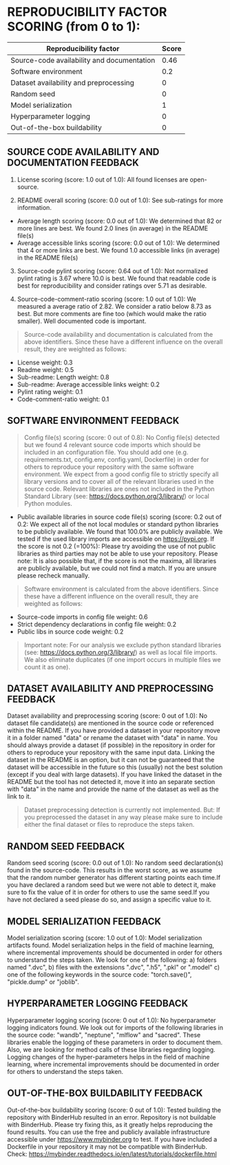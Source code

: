 # REPRODUCIBILITY FACTOR SCORING (from 0 to 1): 

| Reproducibility factor | Score |
| ----------- | ----------- |
| Source-code availability and documentation |  0.46 |
| Software environment |  0.2 |
| Dataset availability and preprocessing |  0 |
| Random seed |  0 |
| Model serialization |  1 |
| Hyperparameter logging |  0 |
| Out-of-the-box buildability |  0 |


## SOURCE CODE AVAILABILITY AND DOCUMENTATION FEEDBACK

1. License scoring (score: 1.0 out of 1.0): All found licenses are open-source.

2. README overall scoring (score: 0.0 out of 1.0): See sub-ratings for more information.

- Average length scoring (score: 0.0 out of 1.0): We determined that 82 or more lines are best. We found 2.0 lines (in average) in the README file(s)
- Average accessible links scoring (score: 0.0 out of 1.0): We determined that 4 or more links are best. We found 1.0 accessible links (in average) in the README file(s)
3. Source-code pylint scoring (score: 0.64 out of 1.0): Not normalized pylint rating is 3.67 where 10.0 is best. We found that readable code is best for reproducibility and consider ratings over 5.71 as desirable.

4. Source-code-comment-ratio scoring (score: 1.0 out of 1.0): We measured a average ratio of 2.82. We consider a ratio below 8.73 as best. But more comments are fine too (which would make the ratio smaller). Well documented code is important.

> Source-code availability and documentation is calculated from the above identifiers. Since these have a different influence on the overall result, they are weighted as follows:

- License weight: 0.3
- Readme weight: 0.5
- Sub-readme: Length weight: 0.8
- Sub-readme: Average accessible links weight: 0.2
- Pylint rating weight: 0.1
- Code-comment-ratio weight: 0.1


## SOFTWARE ENVIRONMENT FEEDBACK

> Config file(s) scoring (score: 0 out of 0.8): No Config file(s) detected but we found 4 relevant source code imports which should be included in an configuration file. You should add one (e.g. requirements.txt, config.env, config.yaml, Dockerfile) in order for others to reproduce your repository with the same software environment. We expect from a good config file to strictly specify all library versions and to cover all of the relevant libraries used in the source code. Relevant libraries are ones not included in the Python Standard Library (see: https://docs.python.org/3/library/) or local Python modules.

- Public available libraries in source code file(s) scoring (score: 0.2 out of 0.2: We expect all of the not local modules or standard python libraries to be publicly available. We found that 100.0% are publicly available. We tested if the used library imports are accessible on https://pypi.org. If the score is not 0.2 (=100%): Please try avoiding the use of not public libraries as third parties may not be able to use your repository. Please note: It is also possible that, if the score is not the maxima, all libraries are publicly available, but we could not find a match. If you are unsure please recheck manually.

> Software environment is calculated from the above identifiers. Since these have a different influence on the overall result, they are weighted as follows:
- Source-code imports in config file weight: 0.6
- Strict dependency declarations in config file weight: 0.2
- Public libs in source code weight: 0.2

> Important note: For our analysis we exclude python standard libraries (see: https://docs.python.org/3/library/) as well as local file imports. We also eliminate duplicates (if one import occurs in multiple files we count it as one).


## DATASET AVAILABILITY AND PREPROCESSING FEEDBACK

Dataset availability and preprocessing scoring (score: 0 out of 1.0): No dataset file candidate(s) are mentioned in the source code or referenced within the README. If you have provided a dataset in your repository move it in a folder named "data" or rename the dataset with "data" in name. You should always provide a dataset (if possible) in the repository in order for others to reproduce your repository with the same input data. Linking the dataset in the README is an option, but it can not be guaranteed that the dataset will be accessible in the future so this (usually) not the best solution (except if you deal with large datasets). If you have linked the dataset in the README but the tool has not detected it, move it into an separate section with "data" in the name and provide the name of the dataset as well as the link to it.

> Dataset preprocessing detection is currently not implemented. But: If you preprocessed the dataset in any way please make sure to include either the final dataset or files to reproduce the steps taken.


## RANDOM SEED FEEDBACK

Random seed scoring (score: 0.0 out of 1.0): No random seed declaration(s) found in the source-code. This results in the worst score, as we assume that the random number generator has different starting points each time.If you have declared a random seed but we were not able to detect it, make sure to fix the value of it in order for others to use the same seed.If you have not declared a seed please do so, and assign a specific value to it.


## MODEL SERIALIZATION FEEDBACK

Model serialization scoring (score: 1.0 out of 1.0): Model serialization artifacts found. Model serialization helps in the field of machine learning, where incremental improvements should be documented in order for others to understand the steps taken. We look for one of the following: a) folders named ".dvc", b) files with the extensions ".dvc", ".h5", ".pkl" or ".model" c) one of the following keywords in the source code: "torch.save()", "pickle.dump" or "joblib".


## HYPERPARAMETER LOGGING FEEDBACK

Hyperparameter logging scoring (score: 0 out of 1.0): No hyperparameter logging indicators found. We look out for imports of the following libraries in the source code: "wandb", "neptune", "mlflow" and "sacred". These libraries enable the logging of these parameters in order to document them. Also, we are looking for method calls of these libraries regarding logging. Logging changes of the hyper-parameters helps in the field of machine learning, where incremental improvements should be documented in order for others to understand the steps taken.


## OUT-OF-THE-BOX BUILDABILITY FEEDBACK

Out-of-the-box buildability scoring (score: 0 out of 1.0): Tested building the repository with BinderHub resulted in an error. Repository is not buildable with BinderHub. Please try fixing this, as it greatly helps reproducing the found results. You can use the free and publicly available infrastructure accessible under https://www.mybinder.org to test. If you have included a Dockerfile in your repository it may not be compatible with BinderHub. Check: https://mybinder.readthedocs.io/en/latest/tutorials/dockerfile.html
